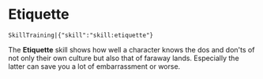 # Etiquette

`SkillTraining|{"skill":"skill:etiquette"}`

The **Etiquette** skill shows how well a character knows the dos and don'ts of not only their own culture but also that of faraway lands. Especially the latter can save you a lot of embarrassment or worse.
